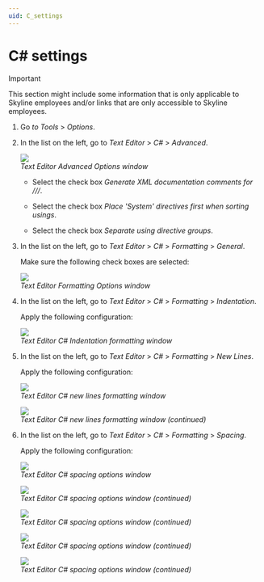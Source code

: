 ```yaml
---
uid: C_settings
---
```


# C# settings

> [!IMPORTANT]
> This section might include some information that is only applicable to Skyline employees and/or links that are only accessible to Skyline employees.

1. Go *to Tools* > *Options*.

1. In the list on the left, go to *Text Editor* > *C#* \> *Advanced*.

   ![](~/develop/images/CsharpSettings.png)<br>
   *Text Editor Advanced Options window*

   - Select the check box *Generate XML documentation comments for ///*.

   - Select the check box *Place 'System' directives first when sorting usings*.

   - Select the check box *Separate using directive groups*.

1. In the list on the left, go to *Text Editor* > *C#* > *Formatting* > *General*.

   Make sure the following check boxes are selected:

   ![](~/develop/images/CSharpSettingsGeneral.png)<br>
   *Text Editor Formatting Options window*

1. In the list on the left, go to *Text Editor* \> *C#* > *Formatting* > *Indentation*.

   Apply the following configuration:

   ![](~/develop/images/CsharpSettingsIndentation.png)<br>
   *Text Editor C# Indentation formatting window*

1. In the list on the left, go to *Text Editor* > *C#* > *Formatting* > *New Lines*.

   Apply the following configuration:

   ![](~/develop/images/CSharpSettingsNewLines1.png)<br>
   *Text Editor C# new lines formatting window*

   ![](~/develop/images/CSharpSettingsNewLines2.png)<br>
   *Text Editor C# new lines formatting window (continued)*

1. In the list on the left, go to *Text Editor* > *C#* > *Formatting* > *Spacing*.

   Apply the following configuration:

   ![](~/develop/images/CSharpSettingsSpacing1.png)<br>
   *Text Editor C# spacing options window*

   ![](~/develop/images/CSharpSettingsSpacing2.png)<br>
   *Text Editor C# spacing options window (continued)*

   ![](~/develop/images/CSharpSettingsSpacing3.png)<br>
   *Text Editor C# spacing options window (continued)*

   ![](~/develop/images/CSharpSettingsSpacing4.png)<br>
   *Text Editor C# spacing options window (continued)*

   ![](~/develop/images/CSharpSettingsSpacing5.png)<br>
   *Text Editor C# spacing options window (continued)*
